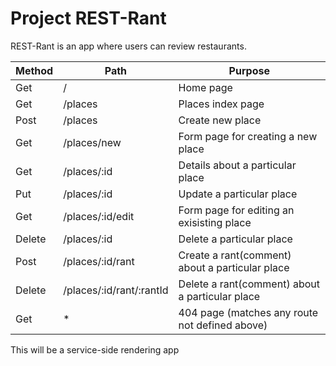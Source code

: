 # Project REST-Rant

REST-Rant is an app where users can review restaurants.

| Method | Path                     | Purpose                                         |
| ------ | ------------------------ | ----------------------------------------------- |
| Get    | /                        | Home page                                       |
| Get    | /places                  | Places index page                               |
| Post   | /places                  | Create new place                                |
| Get    | /places/new              | Form page for creating a new place              |
| Get    | /places/:id              | Details about a particular place                |
| Put    | /places/:id              | Update a particular place                       |
| Get    | /places/:id/edit         | Form page for editing an exisisting place       |
| Delete | /places/:id              | Delete a particular place                       |
| Post   | /places/:id/rant         | Create a rant(comment) about a particular place |
| Delete | /places/:id/rant/:rantId | Delete a rant(comment) about a particular place |
| Get    | \*                       | 404 page (matches any route not defined above)  |

This will be a service-side rendering app

